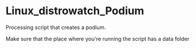 # Linux_distrowatch_Podium
Processing script that creates a podium. 

Make sure that the place where you're running the script has a data folder

